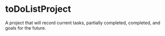 # toDoListProject
A project that will record current tasks, partially completed, completed, and goals for the future.
